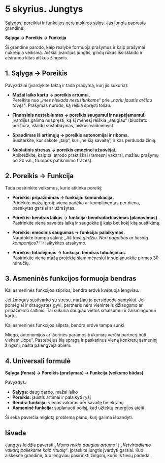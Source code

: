 # 5 skyrius. Jungtys

Sąlygos, poreikiai ir funkcijos nėra atskiros salos. Jas jungia paprasta grandinė:

**Sąlyga → Poreikis → Funkcija**

Ši grandinė parodo, kaip realybė formuoja prašymus ir kaip prašymai nukreipia veiksmą. Aiškiai įvardijus jungtis, ginčų rūkas išsisklaido ir atsiranda kitas aiškus žingsnis.

## 1. Sąlyga → Poreikis

Pavyzdžiai (įvardykite faktą ir tada prašymą, kurį jis sukuria):

- **Mažai laiko kartu → poreikis artumui.**</br>
  Pereikite nuo *„mes niekada nesusitinkame“* prie *„noriu jaustis arčiau tavęs“*. Prašymas nurodo, ką reikia spręsti toliau.

- **Finansinis nestabilumas → poreikis saugumui ir nuspėjamumui.**</br>
  Įvardijus galima nuspręsti, ką šį mėnesį reiškia „saugiau“ (biudžeto peržiūra, išlaidų sustabdymas, aiškūs vaidmenys).

- **Spaudimas iš artimųjų → poreikis autonomijai ir riboms.**</br>
  Susitarkite, kur sakote „taip“, kur „ne šią savaitę“, ir kas perduoda žinią.

- **Nuolatinis stresas → poreikis emocinei užuovėjai.**</br>
  Apibrėžkite, kaip tai atrodo praktiškai (ramesni vakarai, mažiau prašymų po 20 val., trumpos patikrinimo frazės).

## 2. Poreikis → Funkcija

Tada pasirinkite veiksmus, kurie atitinka poreikį:

- **Poreikis: pripažinimas → funkcija: komunikacija.**</br>
  Pridėkite mažą įprotį: viena padėka ar komplimentas per dieną, pasakytas garsiai ar užrašytas.

- **Poreikis: bendras laikas → funkcija: bendradarbiavimas (planavimas).**</br>
  Pasirinkite vieną savaitės laiką ir saugokite jį kaip bet kokį kitą susitikimą.

- **Poreikis: emocinis saugumas → funkcija: palaikymas.**</br>
  Naudokite trumpą sakinį: *„Aš tave girdžiu. Nori pagalbos ar tiesiog kompanijos?“* Ir laikykitės atsakymo.

- **Poreikis: tobulėjimas → funkcija: bendras tobulėjimas.**</br>
  Pasirinkite vieną mažą projektą šiam mėnesiui ir suplanuokite pirmas 30 minučių.

## 3. Asmeninės funkcijos formuoja bendras

Kai asmeninės funkcijos stiprios, bendra erdvė kvėpuoja lengviau.

Jei žmogus susitvarko su stresu, mažiau jo persiduoda santykiui. Jei pomėgiai ir draugystės gyvi, partneris nėra vienintelis džiaugsmo ar pripažinimo šaltinis. Tai sukuria daugiau vietos smalsumui ir žaismingumui kartu.

Kai asmeninės funkcijos silpsta, bendra erdvė tampa sunki.

Miego, autonomijos ar išorinės paramos trūkumas verčia partnerį būti viskam „lopu“. Pastebėjus šią spragą ir paskatinus vieną konkretų asmeninį žingsnį, našta palengvėja abiem.

## 4. Universali formulė

**Sąlyga (fonas) → Poreikis (prašymas) → Funkcija (veiksmo būdas)**

Pavyzdys:

- **Sąlyga:** daug darbo, mažai laiko
- **Poreikis:** jaustis artimai ir palaikyti ryšį
- **Bendra funkcija:** vienas vakaras per savaitę be ekranų
- **Asmeninė funkcija:** suplanuoti poilsį, kad užtektų energijos ateiti

Ši seka paverčia miglotą problemą planu, kurį galima išbandyti.

## Išvada

Jungtys leidžia paversti *„Mums reikia daugiau artumo“* į *„Ketvirtadienio vakarą paliekame kaip ritualą“*. Įpraskite jungtis įvardyti garsiai. Kuo aiškesnė grandinė, tuo lengviau pasirinkti žingsnį, kuris iš tiesų padeda.
